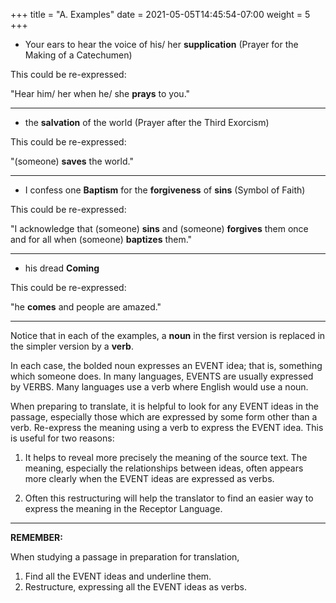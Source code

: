+++
title = "A. Examples"
date =  2021-05-05T14:45:54-07:00
weight = 5
+++

* Your ears to hear the voice of his/ her **supplication** (Prayer for the Making of a Catechumen)

This could be re-expressed:

"Hear him/ her when he/ she **prays** to you."

***

* the **salvation** of the world (Prayer after the Third Exorcism)

This could be re-expressed:

"(someone) **saves** the world."

***

* I confess one **Baptism** for the **forgiveness** of **sins** (Symbol of Faith)

This could be re-expressed:

"I acknowledge that (someone) **sins** and (someone) **forgives** them once and for all when (someone) **baptizes** them."

***

* his dread **Coming**

This could be re-expressed:

"he **comes** and people are amazed."

***

Notice that in each of the examples, a **noun** in the first version is replaced in the simpler version by a **verb**.

In each case, the bolded noun expresses an EVENT idea; that is, something which someone does. In many languages, EVENTS are usually expressed by VERBS. Many languages use a verb where English would use a noun.

When preparing to translate, it is helpful to look for any EVENT ideas in the passage, especially those which are expressed by some form other than a verb. Re-express the meaning using a verb to express the EVENT idea. This is useful for two reasons:

1. It helps to reveal more precisely the meaning of the source text. The meaning, especially the relationships between ideas, often appears more clearly when the EVENT ideas are expressed as verbs.

2. Often this restructuring will help the translator to find an easier way to express the meaning in the Receptor Language.

***

**REMEMBER:**

When studying a passage in preparation for translation,

1. Find all the EVENT ideas and underline them.
1. Restructure, expressing all the EVENT ideas as verbs.